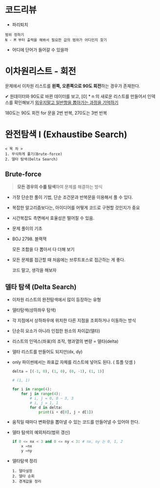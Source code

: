 # 코드리뷰

- 파리퇴치

````
범위 정하기
N - M 부터 출력을 해봐서 필요한 값의 범위가 어디인지 찾기
````

- 어디에 단어가 들어갈 수 있을까

  

# 이차원리스트 - 회전

문제에서 이차원 리스트를 **왼쪽, 오른쪽으로 90도 회전**하는 경우가 존재한다.

✔ 원데이터와 90도로 바뀐 데이터를 보고, [0] * n 의 새로운 리스트를 만들어서 인덱스를 확인해보기 <u>외우지말고 일반항을 뽑아가는 과정을 기억하기</u>

180도는 90도 회전 for 문을 2번 반복, 270도는 3번 반복



# 완전탐색 I (Exhaustibe Search)

````
< 목 차 >
1. 무식하게 풀기(Brute-force)
2. 델타 탐색(Delta Search)
````



## Brute-force

> **모든 경우의 수를 탐색**하여 문제를 해결하는 방식

- 가장 단순한 풀이 기법, 단순 조건문과 반복문을 이용해서 풀 수 있다.
- 복잡한 알고리즘보다는, 아이디어를 어떻게 코드로 구현할 것인지가 중요
- 시간복잡도 측면에서 효율성은 떨어질 수 있음.
- 문제 풀이의 기초

- BOJ 2798. 블랙잭

  모든 조합을 다 뽑아서 다 더해 보기

- 모든 문제를 접근할 때 처음에는 브루트포스로 접근하는 게 좋다.

  코드 말고, 생각을 해보자

  

## 델타 탐색 (Delta Search)

- 이차원 리스트의 완전탐색에서 많이 등장하는 유형

- 델타탐색(상하좌우 탐색)

- 각 지점에서 상하좌우에 위치한 다른 지점을 조회하거나 이동하는 방식

- 단순히 요소가 아니라 인접한 원소의 차이값(델타)

- 리스트의 인덱스(좌표)의 조작, 행과열의 변량 = 델타(delta)

- 델타 리스트를 만들어도 되지만(dx, dy)

- only 파이썬에서는 좌표값 자체를 리스트에 넣어도 된다. ( 튜플 덧셈 )

  ````python
  delta = [(-1, 0), (1, 0), (0, -1), (1, 1)]
  
  # (1, 1)
  
  for i in range(4):
      for j in range(4):
          # i, j = 0, 0 ~ 3, 3
          # i, j = 1, 1
          for d in delta:
              print(i + d[0], j + d[1])
  ````

- 움직일 때마다 변화량을 뽑아낼 수 있는 코드를 만들어낼 수 있어야 한다.

- 델타 탐색의 예외처리(범위 갱신)

  ```python
  if 0 <= nx < 3 and 0 <= ny < 3: # nx, ny 는 0, 1, 2
      x =nx
      y =ny
  ```

- 델타탐색 정리

  ````
  1. 델타설정
  2. 델타 순회
  3. 경계값을 정리
  ````

  
